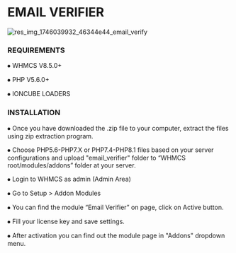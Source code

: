 # EMAIL VERIFIER
![res_img_1746039932_46344e44_email_verify](https://github.com/user-attachments/assets/abaf8019-23ed-485a-bd3f-55aa23401191)


### REQUIREMENTS
 ⦁ WHMCS V8.5.0+
 
 ⦁ PHP V5.6.0+
 
 ⦁ IONCUBE LOADERS
 
### INSTALLATION
 ⦁ Once you have downloaded the <module>.zip file to your computer, extract the 
files using zip extraction program. 

⦁ Choose PHP5.6-PHP7.X or PHP7.4-PHP8.1 files based on your server 
configurations and upload "email_verifier" folder to “WHMCS 
root/modules/addons” folder at your server.

⦁ Login to WHMCS as admin (Admin Area)

 ⦁ Go to Setup > Addon Modules
 
 ⦁ You can find the module “Email Verifier” on page, click on Active button.
 
 ⦁ Fill your license key and save settings.
 
 ⦁ After activation you can find out the module page in "Addons" dropdown menu.
